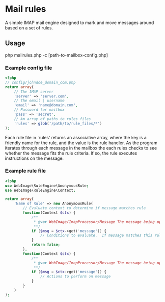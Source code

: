# Mail rules
A simple IMAP mail engine designed to mark and move messages around based on a set of rules.

## Usage

php mailrules.php -c [path-to-mailbox-config.php]

### Example config file

```php
<?php
// config/johndoe_domain_com.php
return array(
    // The IMAP server
	'server' => 'server.com',
    // The email | username
	'email' => 'name@domain.com',
    // Password for mailbox
	'pass' => 'secret',
    // An array of paths to rules files
	'rules' => glob('/path/to/rule_files/*')
);
```

Each rule file in 'rules' returns an associative array, where the key is a friendly name for the rule, and the value is the rule handler.  As the program iterates through each message in the mailbox the each rules checks to see whether the message fits the rule criteria.  If so, the rule executes instructions on the message.

### Example rule file

```php
<?php
use WebImage\RuleEngine\AnonymousRule;
use WebImage\RuleEngine\Context;

return array(
	'Name of Rule' => new AnonymousRule(
        // Evaluate context to determine if message matches rule
		function(Context $ctx) {
            /**
             * @var WebImage/ImapProcessor/Message The message being operated on
             **/
			if ($msg = $ctx->get('message')) {
				// Conditions to evaluate.  If message matches this rule return true
			}
			return false;
		},
		function(Context $ctx) {
            /**
             * @var WebImage/ImapProcessor/Message The message being operated on
             **/
			if ($msg = $ctx->get('message')) {
				// Actions to perform on message
			}
		}
	)
);
```